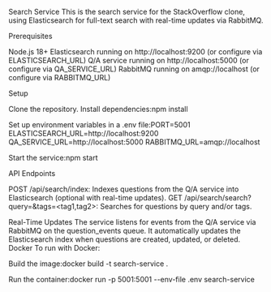 Search Service
This is the search service for the StackOverflow clone, using Elasticsearch for full-text search with real-time updates via RabbitMQ.

Prerequisites

Node.js 18+
Elasticsearch running on http://localhost:9200 (or configure via ELASTICSEARCH_URL)
Q/A service running on http://localhost:5000 (or configure via QA_SERVICE_URL)
RabbitMQ running on amqp://localhost (or configure via RABBITMQ_URL)

Setup

Clone the repository.
Install dependencies:npm install


Set up environment variables in a .env file:PORT=5001
ELASTICSEARCH_URL=http://localhost:9200
QA_SERVICE_URL=http://localhost:5000
RABBITMQ_URL=amqp://localhost


Start the service:npm start



API Endpoints

POST /api/search/index: Indexes questions from the Q/A service into Elasticsearch (optional with real-time updates).
GET /api/search/search?query=<text>&tags=<tag1,tag2>: Searches for questions by query and/or tags.

Real-Time Updates
The service listens for events from the Q/A service via RabbitMQ on the question_events queue. It automatically updates the Elasticsearch index when questions are created, updated, or deleted.
Docker
To run with Docker:

Build the image:docker build -t search-service .


Run the container:docker run -p 5001:5001 --env-file .env search-service



